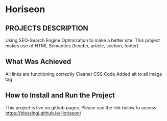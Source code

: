 # Horiseon

## PROJECTS DESCRIPTION
Using SEO-Search Engine Optimization to make a better site.
This project makes use of HTML Semantics (header, article, section, footer)

## What Was Achieved
All links are functioning correctly
Cleaner CSS Code
Added alt to all image tag


## How to Install and Run the Project
This project is live on github pages. Please use the link below to access
https://blessingi.github.io/Horiseon/